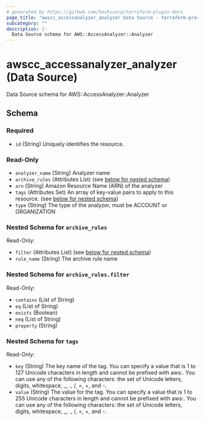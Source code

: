```yaml
---
# generated by https://github.com/hashicorp/terraform-plugin-docs
page_title: "awscc_accessanalyzer_analyzer Data Source - terraform-provider-awscc"
subcategory: ""
description: |-
  Data Source schema for AWS::AccessAnalyzer::Analyzer
---
```


# awscc_accessanalyzer_analyzer (Data Source)

Data Source schema for AWS::AccessAnalyzer::Analyzer



<!-- schema generated by tfplugindocs -->
## Schema

### Required

- `id` (String) Uniquely identifies the resource.

### Read-Only

- `analyzer_name` (String) Analyzer name
- `archive_rules` (Attributes List) (see [below for nested schema](#nestedatt--archive_rules))
- `arn` (String) Amazon Resource Name (ARN) of the analyzer
- `tags` (Attributes Set) An array of key-value pairs to apply to this resource. (see [below for nested schema](#nestedatt--tags))
- `type` (String) The type of the analyzer, must be ACCOUNT or ORGANIZATION

<a id="nestedatt--archive_rules"></a>
### Nested Schema for `archive_rules`

Read-Only:

- `filter` (Attributes List) (see [below for nested schema](#nestedatt--archive_rules--filter))
- `rule_name` (String) The archive rule name

<a id="nestedatt--archive_rules--filter"></a>
### Nested Schema for `archive_rules.filter`

Read-Only:

- `contains` (List of String)
- `eq` (List of String)
- `exists` (Boolean)
- `neq` (List of String)
- `property` (String)



<a id="nestedatt--tags"></a>
### Nested Schema for `tags`

Read-Only:

- `key` (String) The key name of the tag. You can specify a value that is 1 to 127 Unicode characters in length and cannot be prefixed with aws:. You can use any of the following characters: the set of Unicode letters, digits, whitespace, _, ., /, =, +, and -.
- `value` (String) The value for the tag. You can specify a value that is 1 to 255 Unicode characters in length and cannot be prefixed with aws:. You can use any of the following characters: the set of Unicode letters, digits, whitespace, _, ., /, =, +, and -.
